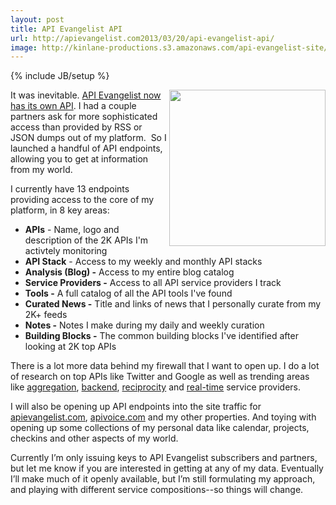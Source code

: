```yaml
---
layout: post
title: API Evangelist API
url: http://apievangelist.com2013/03/20/api-evangelist-api/
image: http://kinlane-productions.s3.amazonaws.com/api-evangelist-site/blog/kin-lane-gartner-aadi.jpg
---
```

{% include JB/setup %}
<p>
     <img src="https://s3.amazonaws.com/kinlane-productions/kin-lane/kin-lane-gartner-aadi.jpg"  width="250" align="right" />
</p>
<p>
     It was inevitable. <a href="https://apievangelist.3scale.net/">API Evangelist now has its own API</a>. I had a couple partners ask for more sophisticated access than provided by RSS or JSON dumps out of my platform.  So I launched a handful of API endpoints, allowing you to get at information from my world.
</p>
<p>
     I currently have 13 endpoints providing access to the core of my platform, in 8 key areas:
</p>
<ul>
     <li>
          <strong>APIs</strong> - Name, logo and description of the 2K APIs I'm activtely monitoring
     </li>
     <li>
          <strong>API Stack</strong> - Access to my weekly and monthly API stacks
     </li>
     <li>
          <strong>Analysis (Blog) -</strong> Access to my entire blog catalog
     </li>
     <li>
          <strong>Service Providers -</strong> Access to all API service providers I track
     </li>
     <li>
          <strong>Tools -</strong> A full catalog of all the API tools I've found
     </li>
     <li>
          <strong>Curated News -</strong> Title and links of news that I personally curate from my 2K+ feeds
     </li>
     <li>
          <strong>Notes -</strong> Notes I make during my daily and weekly curation
     </li>
     <li>
          <strong>Building Blocks -</strong> The common building blocks I've identified after looking at 2K top APIs
     </li>
</ul>
<p>
     There is a lot more data behind my firewall that I want to open up. I do a lot of research on top APIs like Twitter and Google as well as trending areas like <a href="/trends/aggregation.php">aggregation</a>, <a href="/trends/baas.php">backend</a>, <a href="/trends/reciprocity.php">reciprocity</a> and <a href="/trends/realtime.php">real-time</a> service providers.
</p>
<p>
     I will also be opening up API endpoints into the site traffic for <a href="http://apievangelist.com">apievangelist.com</a>, <a href="http://apivoice.com">apivoice.com</a> and my other properties. And toying with opening up some collections of my personal data like calendar, projects, checkins and other aspects of my world.
</p>
<p>
     Currently I’m only issuing keys to API Evangelist subscribers and partners, but let me know if you are interested in getting at any of my data. Eventually I’ll make much of it openly available, but I’m still formulating my approach, and playing with different service compositions--so things will change.
</p>
